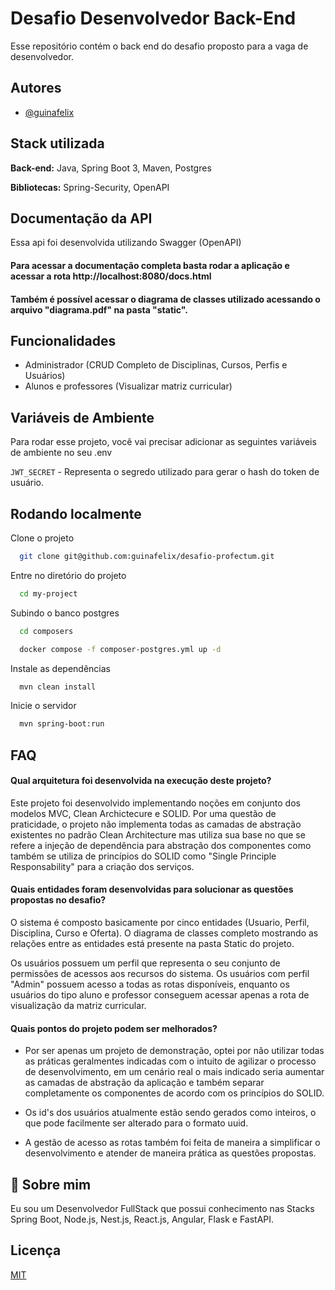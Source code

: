 
# Desafio Desenvolvedor Back-End

Esse repositório contém o back end do desafio proposto para a vaga de desenvolvedor.




## Autores

- [@guinafelix](https://www.github.com/guinafelix)


## Stack utilizada

**Back-end:** Java, Spring Boot 3, Maven, Postgres

**Bibliotecas:** Spring-Security, OpenAPI
## Documentação da API

Essa api foi desenvolvida utilizando Swagger (OpenAPI)

#### Para acessar a documentação completa basta rodar a aplicação e acessar a rota http://localhost:8080/docs.html

#### Também é possível acessar o diagrama de classes utilizado acessando o arquivo "diagrama.pdf" na pasta "static".

## Funcionalidades

- Administrador (CRUD Completo de Disciplinas, Cursos, Perfis e Usuários)
- Alunos e professores (Visualizar matriz curricular)


## Variáveis de Ambiente

Para rodar esse projeto, você vai precisar adicionar as seguintes variáveis de ambiente no seu .env

`JWT_SECRET`  - Representa o segredo utilizado para gerar o hash do token de usuário.




## Rodando localmente

Clone o projeto

```bash
  git clone git@github.com:guinafelix/desafio-profectum.git
```

Entre no diretório do projeto

```bash
  cd my-project
```

Subindo o banco postgres

```bash
  cd composers
```

```bash
  docker compose -f composer-postgres.yml up -d
```

Instale as dependências

```bash
  mvn clean install
```

Inicie o servidor

```bash
  mvn spring-boot:run
```


## FAQ

#### Qual arquitetura foi desenvolvida na execução deste projeto?

Este projeto foi desenvolvido implementando noções em conjunto dos modelos MVC, Clean Archictecure e SOLID. Por uma questão de praticidade, o projeto não implementa todas as camadas de abstração existentes no padrão Clean Architecture mas utiliza sua base no que se refere a injeção de dependência para abstração dos componentes como também se utiliza de princípios do SOLID como "Single Principle Responsability" para a criação dos serviços.

#### Quais entidades foram desenvolvidas para solucionar as questões propostas no desafio?

O sistema é composto basicamente por cinco entidades (Usuario, Perfil, Disciplina, Curso e Oferta). O diagrama de classes completo mostrando as relações entre as entidades está presente na pasta Static do projeto.

Os usuários possuem um perfil que representa o seu conjunto de permissões de acessos aos recursos do sistema. Os usuários com perfil "Admin" possuem acesso a todas as rotas disponíveis, enquanto os usuários do tipo aluno e professor conseguem acessar apenas a rota de visualização da matriz curricular.

#### Quais pontos do projeto podem ser melhorados?

- Por ser apenas um projeto de demonstração, optei por não utilizar todas as práticas geralmentes indicadas com o intuito de agilizar o processo de desenvolvimento, em um cenário real o mais indicado seria aumentar as camadas de abstração da aplicação e também separar completamente os componentes de acordo com os princípios do SOLID. 

- Os id's dos usuários atualmente estão sendo gerados como inteiros, o que pode facilmente ser alterado para o formato uuid.

- A gestão de acesso as rotas também foi feita de maneira a simplificar o desenvolvimento e atender de maneira prática as questões propostas.


## 🚀 Sobre mim
Eu sou um Desenvolvedor FullStack que possui conhecimento nas Stacks Spring Boot, Node.js, Nest.js, React.js, Angular, Flask e FastAPI.
## Licença

[MIT](https://choosealicense.com/licenses/mit/)
